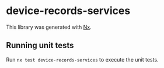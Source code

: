 # device-records-services

This library was generated with [Nx](https://nx.dev).

## Running unit tests

Run `nx test device-records-services` to execute the unit tests.
